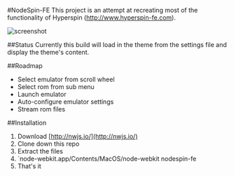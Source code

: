 #NodeSpin-FE
This project is an attempt at recreating most of the functionality of Hyperspin (http://www.hyperspin-fe.com).

![screenshot](http://cl.ly/image/3G3p3N01400p/screenshot.png)

##Status
Currently this build will load in the theme from the settings file and display the theme's content.

##Roadmap
* Select emulator from scroll wheel
* Select rom from sub menu
* Launch emulator
* Auto-configure emulator settings
* Stream rom files


##Installation
1. Download [http://nwjs.io/](http://nwjs.io/)
2. Clone down this repo
3. Extract the files
4. `node-webkit.app/Contents/MacOS/node-webkit nodespin-fe
5. That's it

